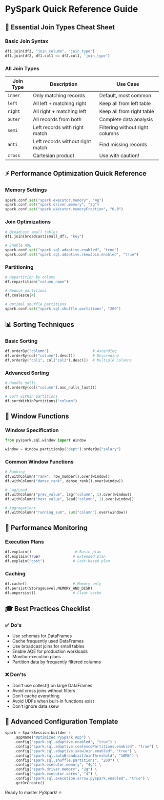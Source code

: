 # PySpark Quick Reference Guide

## 🚀 Essential Join Types Cheat Sheet

### Basic Join Syntax
```python
df1.join(df2, "join_column", "join_type")
df1.join(df2, df1.col1 == df2.col1, "join_type")
```

### All Join Types
| Join Type | Description | Use Case |
|-----------|-------------|----------|
| `inner` | Only matching records | Default, most common |
| `left` | All left + matching right | Keep all from left table |
| `right` | All right + matching left | Keep all from right table |
| `outer` | All records from both | Complete data analysis |
| `semi` | Left records with right match | Filtering without right columns |
| `anti` | Left records without right match | Find missing records |
| `cross` | Cartesian product | Use with caution! |

## ⚡ Performance Optimization Quick Reference

### Memory Settings
```python
spark.conf.set("spark.executor.memory", "4g")
spark.conf.set("spark.driver.memory", "2g")
spark.conf.set("spark.executor.memoryFraction", "0.8")
```

### Join Optimizations
```python
# Broadcast small tables
df1.join(broadcast(small_df), "key")

# Enable AQE
spark.conf.set("spark.sql.adaptive.enabled", "true")
spark.conf.set("spark.sql.adaptive.skewJoin.enabled", "true")
```

### Partitioning
```python
# Repartition by column
df.repartition("column_name")

# Reduce partitions
df.coalesce(4)

# Optimal shuffle partitions
spark.conf.set("spark.sql.shuffle.partitions", "200")
```

## 📊 Sorting Techniques

### Basic Sorting
```python
df.orderBy("column")                    # Ascending
df.orderBy(col("column").desc())        # Descending
df.orderBy("col1", col("col2").desc())  # Multiple columns
```

### Advanced Sorting
```python
# Handle nulls
df.orderBy(col("column").asc_nulls_last())

# Sort within partitions
df.sortWithinPartitions("column")
```

## 🎯 Window Functions

### Window Specification
```python
from pyspark.sql.window import Window

window = Window.partitionBy("dept").orderBy("salary")
```

### Common Window Functions
```python
# Ranking
df.withColumn("rank", row_number().over(window))
df.withColumn("dense_rank", dense_rank().over(window))

# Lag/Lead
df.withColumn("prev_value", lag("column", 1).over(window))
df.withColumn("next_value", lead("column", 1).over(window))

# Aggregations
df.withColumn("running_sum", sum("column").over(window))
```

## 🔧 Performance Monitoring

### Execution Plans
```python
df.explain()                    # Basic plan
df.explain(True)               # Extended plan
df.explain("cost")             # Cost-based plan
```

### Caching
```python
df.cache()                     # Memory only
df.persist(StorageLevel.MEMORY_AND_DISK)
df.unpersist()                 # Clear cache
```

## 🎓 Best Practices Checklist

### ✅ Do's
- Use schemas for DataFrames
- Cache frequently used DataFrames
- Use broadcast joins for small tables
- Enable AQE for production workloads
- Monitor execution plans
- Partition data by frequently filtered columns

### ❌ Don'ts  
- Don't use collect() on large DataFrames
- Avoid cross joins without filters
- Don't cache everything
- Avoid UDFs when built-in functions exist
- Don't ignore data skew

## 🚀 Advanced Configuration Template

```python
spark = SparkSession.builder \
    .appName("Optimized PySpark App") \
    .config("spark.sql.adaptive.enabled", "true") \
    .config("spark.sql.adaptive.coalescePartitions.enabled", "true") \
    .config("spark.sql.adaptive.skewJoin.enabled", "true") \
    .config("spark.sql.autoBroadcastJoinThreshold", "10MB") \
    .config("spark.sql.shuffle.partitions", "200") \
    .config("spark.executor.memory", "4g") \
    .config("spark.driver.memory", "2g") \
    .config("spark.executor.cores", "4") \
    .config("spark.sql.execution.arrow.pyspark.enabled", "true") \
    .getOrCreate()
```

Ready to master PySpark! 🔥
